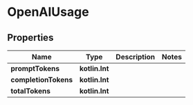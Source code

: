 
# OpenAIUsage

## Properties
| Name | Type | Description | Notes |
| ------------ | ------------- | ------------- | ------------- |
| **promptTokens** | **kotlin.Int** |  |  |
| **completionTokens** | **kotlin.Int** |  |  |
| **totalTokens** | **kotlin.Int** |  |  |



